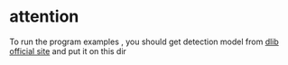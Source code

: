 # attention

To run the program examples , you should get detection model from [dlib official site](https://sourceforge.net/projects/dclib/files/dlib/v18.10/shape_predictor_68_face_landmarks.dat.bz2/download) and put it on this dir